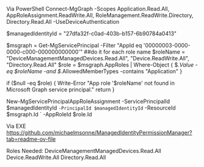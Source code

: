 Via PowerShell
Connect-MgGraph -Scopes Application.Read.All, AppRoleAssignment.ReadWrite.All, RoleManagement.ReadWrite.Directory, Directory.Read.All -UseDeviceAuthentication

$managedIdentityId = "27dfa32f-c0ad-403b-b157-6b90784a0413"

$msgraph = Get-MgServicePrincipal -Filter "AppId eq '00000003-0000-0000-c000-000000000000'"
##do it for each role name
$roleName = "DeviceManagementManagedDevices.Read.All", "Device.ReadWrite.All", "Directory.Read.All"
$role = $msgraph.AppRoles | Where-Object { $_.Value -eq $roleName -and $_.AllowedMemberTypes -contains "Application" }

if ($null -eq $role) {
    Write-Error "App role '$roleName' not found in Microsoft Graph service principal."
    return
}

New-MgServicePrincipalAppRoleAssignment -ServicePrincipalId $managedIdentityId `
                                        -PrincipalId $managedIdentityId `
                                        -ResourceId $msgraph.Id `
                                        -AppRoleId $role.Id

Via EXE
https://github.com/michaelmsonne/ManagedIdentityPermissionManager?tab=readme-ov-file

Roles Needed:
DeviceManagementManagedDevices.Read.All
Device.ReadWrite.All
Directory.Read.All
